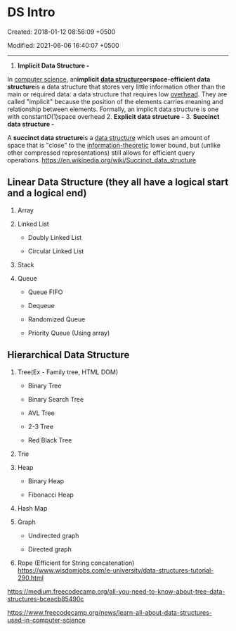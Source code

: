 # DS Intro

Created: 2018-01-12 08:56:09 +0500

Modified: 2021-06-06 16:40:07 +0500

---

1. **Implicit Data Structure -**

In [computer science](https://en.wikipedia.org/wiki/Computer_science), an**implicit [data structure](https://en.wikipedia.org/wiki/Data_structure)**or**space-efficient data structure**is a data structure that stores very little information other than the main or required data: a data structure that requires low [overhead](https://en.wikipedia.org/wiki/Overhead_(computing)). They are called "implicit" because the position of the elements carries meaning and relationship between elements.
Formally, an implicit data structure is one with constant*O*(1)space overhead
2. **Explicit data structure -**
3. **Succinct data structure -**

A **succinct data structure**is a [data structure](https://en.wikipedia.org/wiki/Data_structure) which uses an amount of space that is "close" to the [information-theoretic](https://en.wikipedia.org/wiki/Information-theoretic) lower bound, but (unlike other compressed representations) still allows for efficient query operations.
<https://en.wikipedia.org/wiki/Succinct_data_structure>

## Linear Data Structure (they all have a logical start and a logical end)

1. Array

2. Linked List

   - Doubly Linked List

   - Circular Linked List

3. Stack

4. Queue

   - Queue FIFO

   - Dequeue

   - Randomized Queue

   - Priority Queue (Using array)

## Hierarchical Data Structure

1. Tree(Ex - Family tree, HTML DOM)

   - Binary Tree

   - Binary Search Tree

   - AVL Tree

   - 2-3 Tree

   - Red Black Tree

2. Trie

3. Heap

   - Binary Heap

   - Fibonacci Heap

4. Hash Map

5. Graph

   - Undirected graph

   - Directed graph

6. Rope (Efficient for String concatenation)
<https://www.wisdomjobs.com/e-university/data-structures-tutorial-290.html>

<https://medium.freecodecamp.org/all-you-need-to-know-about-tree-data-structures-bceacb85490c>

<https://www.freecodecamp.org/news/learn-all-about-data-structures-used-in-computer-science>
